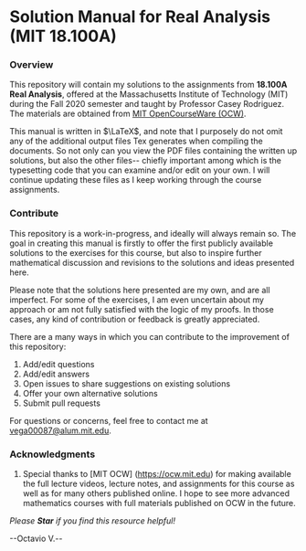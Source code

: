 # Solution Manual for Real Analysis (MIT 18.100A)



### Overview

This repository will contain my solutions to the assignments from **18.100A Real Analysis**, offered at the Massachusetts Institute of Technology (MIT) during the Fall 2020 semester and taught by Professor Casey Rodriguez. The materials are obtained from [MIT OpenCourseWare (OCW)](https://ocw.mit.edu/courses/18-100a-real-analysis-fall-2020/). 

This manual is written in $\LaTeX$, and note that I purposely do not omit any of the additional output files Tex generates when compiling the documents. So not only can you view the PDF files containing the written up solutions, but also the other files-- chiefly important among which is the typesetting code that you can examine and/or edit on your own. I will continue updating these files as I keep working through the course assignments. 



### Contribute

This repository is a work-in-progress, and ideally will always remain so. The goal in creating this manual is firstly to offer the first publicly available solutions to the exercises for this course, but also to inspire further mathematical discussion and revisions to the solutions and ideas presented here. 

Please note that the solutions here presented are my own, and are all imperfect. For some of the exercises, I am even uncertain about my approach or am not fully satisfied with the logic of my proofs. In those cases, any kind of contribution or feedback is greatly appreciated. 

There are a many ways in which you can contribute to the improvement of this repository:
1. Add/edit questions
1. Add/edit answers
1. Open issues to share suggestions on existing solutions
1. Offer your own alternative solutions
1. Submit pull requests

For questions or concerns, feel free to contact me at <vega00087@alum.mit.edu>.



### Acknowledgments

1. Special thanks to [MIT OCW] (https://ocw.mit.edu) for making available the full lecture videos, lecture notes, and assignments for this course as well as for many others published online. I hope to see more advanced mathematics courses with full materials published on OCW in the future.

*Please **Star** if you find this resource helpful!*

--Octavio V.--
